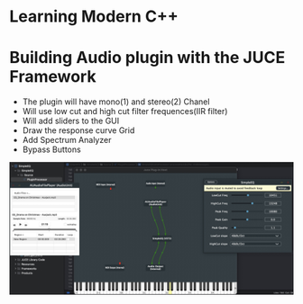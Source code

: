 # Learning Modern C++
# Building Audio plugin with the JUCE Framework 
 - The plugin will have mono(1) and stereo(2) Chanel 
 - Will use low cut and high cut filter frequences(IIR filter)
 - Will add sliders to the GUI
 - Draw the response curve Grid
 - Add Spectrum Analyzer
 - Bypass Buttons
 
 ![](Images/plugin.jpeg)

